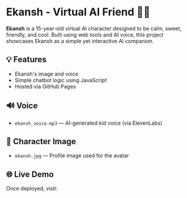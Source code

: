 # Ekansh - Virtual AI Friend 👦🤖

**Ekansh** is a 15-year-old virtual AI character designed to be calm, sweet, friendly, and cool. Built using web tools and AI voice, this project showcases Ekansh as a simple yet interactive AI companion.

## 💡 Features
- Ekansh's image and voice
- Simple chatbot logic using JavaScript
- Hosted via GitHub Pages

## 🔊 Voice
- `ekansh_voice.mp3` — AI-generated kid voice (via ElevenLabs)

## 📸 Character Image
- `ekansh.jpg` — Profile image used for the avatar

## 🌐 Live Demo
Once deployed, visit:
